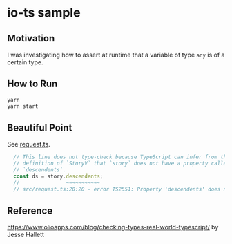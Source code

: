 # io-ts sample

## Motivation

I was investigating how to assert at runtime that a variable of type `any` is of a certain type.

## How to Run

```sh
yarn
yarn start
```

## Beautiful Point

See [request.ts](./src/request.ts).

```ts
  // This line does not type-check because TypeScript can infer from the
  // definition of `StoryV` that `story` does not have a property called
  // `descendents`.
  const ds = story.descendents;
  //               ~~~~~~~~~~~
  // src/request.ts:20:20 - error TS2551: Property 'descendents' does not exist on type '{ ... }'. Did you mean 'descendants'?
```

## Reference

https://www.olioapps.com/blog/checking-types-real-world-typescript/ by Jesse Hallett
